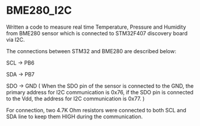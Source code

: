 # BME280_I2C
Written a code to measure real time Temperature, Pressure and Humidity from BME280 sensor which is connected to STM32F407 discovery board via I2C.

The connections between STM32 and BME280 are described below: 

SCL -> PB6

SDA -> PB7

SDO -> GND ( When the SDO pin of the sensor is connected to the GND, the primary address for I2C communication is 0x76,
             if the SDO pin is connected to the Vdd, the address for I2C communication is 0x77.  )
             
For connection, two 4.7K Ohm resistors were connected to both SCL and SDA line to keep them HIGH during the communication.

